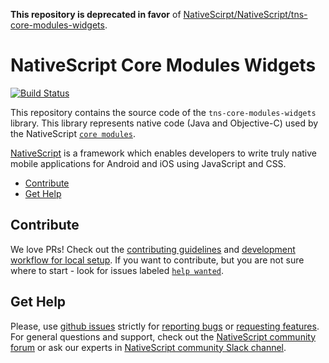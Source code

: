 **__This repository is deprecated__ in favor** of [NativeScirpt/NativeScript/tns-core-modules-widgets](https://github.com/NativeScript/NativeScript).

# NativeScript Core Modules Widgets
[![Build Status](https://travis-ci.org/NativeScript/tns-core-modules-widgets.svg?branch=master)](https://travis-ci.org/NativeScript/tns-core-modules-widgets)

This repository contains the source code of the `tns-core-modules-widgets` library. This library represents native code (Java and Objective-C) used by the NativeScript [`core modules`](https://github.com/NativeScript/NativeScript/tree/master/tns-core-modules).

[NativeScript](https://www.nativescript.org/) is a framework which enables developers to write truly native mobile applications for Android and iOS using JavaScript and CSS.

<!-- TOC depthFrom:2 -->

- [Contribute](#contribute)
- [Get Help](#get-help)

<!-- /TOC -->

## Contribute
We love PRs! Check out the [contributing guidelines](CONTRIBUTING.md) and [development workflow for local setup](DevelopmentWorkflow.md). If you want to contribute, but you are not sure where to start - look for issues labeled [`help wanted`](https://github.com/NativeScript/tns-core-modules-widgets/issues?q=is%3Aopen+is%3Aissue+label%3A%22help+wanted%22).

## Get Help
Please, use [github issues](https://github.com/NativeScript/tns-core-modules-widgets/issues) strictly for [reporting bugs](CONTRIBUTING.md#reporting-bugs) or [requesting features](CONTRIBUTING.md#requesting-new-features). For general questions and support, check out the [NativeScript community forum](https://discourse.nativescript.org/) or ask our experts in [NativeScript community Slack channel](http://developer.telerik.com/wp-login.php?action=slack-invitation).
